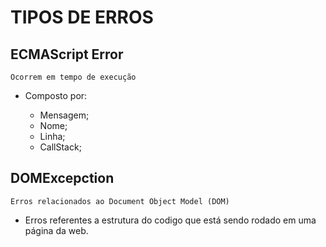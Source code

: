 # TIPOS DE ERROS

## ECMAScript Error
  
    Ocorrem em tempo de execução

- Composto por:

    - Mensagem;
    - Nome;
    - Linha;
    - CallStack;

## DOMExcepction

    Erros relacionados ao Document Object Model (DOM)

- Erros referentes a estrutura do codigo que está sendo rodado em uma página da web.